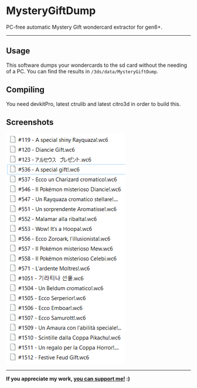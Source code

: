 # MysteryGiftDump

PC-free automatic Mystery Gift wondercard extractor for gen6+.

---

## Usage

This software dumps your wondercards to the sd card without the needing of a PC. You can find the results in `/3ds/data/MysteryGiftDump`.

## Compiling

You need devkitPro, latest ctrulib and latest citro3d in order to build this.

## Screenshots

![mg](assets/demo.png)
 
---

**If you appreciate my work, [you can support me!](https://www.patreon.com/bernardogiordano) :)** 
